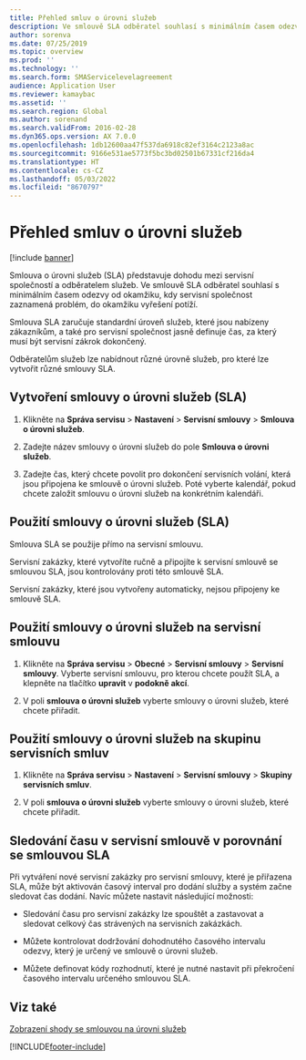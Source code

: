 ```yaml
---
title: Přehled smluv o úrovni služeb
description: Ve smlouvě SLA odběratel souhlasí s minimálním časem odezvy od okamžiku, kdy servisní společnost zaznamená problém, do okamžiku vyřešení potíží.
author: sorenva
ms.date: 07/25/2019
ms.topic: overview
ms.prod: ''
ms.technology: ''
ms.search.form: SMAServicelevelagreement
audience: Application User
ms.reviewer: kamaybac
ms.assetid: ''
ms.search.region: Global
ms.author: sorenand
ms.search.validFrom: 2016-02-28
ms.dyn365.ops.version: AX 7.0.0
ms.openlocfilehash: 1db12600aa47f537da6918c82ef3164c2123a8ac
ms.sourcegitcommit: 9166e531ae5773f5bc3bd02501b67331cf216da4
ms.translationtype: HT
ms.contentlocale: cs-CZ
ms.lasthandoff: 05/03/2022
ms.locfileid: "8670797"
---
```

# <a name="service-level-agreements-overview"></a>Přehled smluv o úrovni služeb       

[!include [banner](../includes/banner.md)]


Smlouva o úrovni služeb (SLA) představuje dohodu mezi servisní společností a odběratelem služeb. Ve smlouvě SLA odběratel souhlasí s minimálním časem odezvy od okamžiku, kdy servisní společnost zaznamená problém, do okamžiku vyřešení potíží.

Smlouva SLA zaručuje standardní úroveň služeb, které jsou nabízeny zákazníkům, a také pro servisní společnost jasně definuje čas, za který musí být servisní zákrok dokončený.

Odběratelům služeb lze nabídnout různé úrovně služeb, pro které lze vytvořit různé smlouvy SLA.

## <a name="create-a-service-level-agreement"></a>Vytvoření smlouvy o úrovni služeb (SLA)

1.  Klikněte na **Správa servisu** \> **Nastavení** \> **Servisní smlouvy** \> **Smlouva o úrovni služeb**.

2.  Zadejte název smlouvy o úrovni služeb do pole **Smlouva o úrovni služeb**.

3.  Zadejte čas, který chcete povolit pro dokončení servisních volání, která jsou připojena ke smlouvě o úrovni služeb. Poté vyberte kalendář, pokud chcete založit smlouvu o úrovni služeb na konkrétním kalendáři.

## <a name="apply-a-service-level-agreement"></a>Použití smlouvy o úrovni služeb (SLA)

Smlouva SLA se použije přímo na servisní smlouvu.

Servisní zakázky, které vytvoříte ručně a připojíte k servisní smlouvě se smlouvou SLA, jsou kontrolovány proti této smlouvě SLA.

Servisní zakázky, které jsou vytvořeny automaticky, nejsou připojeny ke smlouvě SLA.

## <a name="apply-the-service-level-agreement-to-the-service-agreement"></a>Použití smlouvy o úrovni služeb na servisní smlouvu

1.  Klikněte na **Správa servisu** \> **Obecné** \> **Servisní smlouvy** \> **Servisní smlouvy**. Vyberte servisní smlouvu, pro kterou chcete použít SLA, a klepněte na tlačítko **upravit** v **podokně akcí**.

2.  V poli **smlouva o úrovni služeb** vyberte smlouvy o úrovni služeb, které chcete přiřadit.

## <a name="apply-the-service-level-agreement-to-the-service-agreement-group"></a>Použití smlouvy o úrovni služeb na skupinu servisních smluv

1.  Klikněte na **Správa servisu** \> **Nastavení** \> **Servisní smlouvy** \> **Skupiny servisních smluv**.

2.  V poli **smlouva o úrovni služeb** vyberte smlouvy o úrovni služeb, které chcete přiřadit.

## <a name="track-time-on-a-service-order-against-an-sla"></a>Sledování času v servisní smlouvě v porovnání se smlouvou SLA

Při vytváření nové servisní zakázky pro servisní smlouvy, které je přiřazena SLA, může být aktivován časový interval pro dodání služby a systém začne sledovat čas dodání. Navíc můžete nastavit následující možnosti:

  - Sledování času pro servisní zakázky lze spouštět a zastavovat a sledovat celkový čas strávených na servisních zakázkách.

  - Můžete kontrolovat dodržování dohodnutého časového intervalu odezvy, který je určený ve smlouvě o úrovni služeb.

  - Můžete definovat kódy rozhodnutí, které je nutné nastavit při překročení časového intervalu určeného smlouvou SLA.

## <a name="see-also"></a>Viz také

[Zobrazení shody se smlouvou na úrovni služeb](view-compliance-with-service-level-agreements.md)

  




[!INCLUDE[footer-include](../../includes/footer-banner.md)]